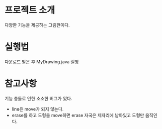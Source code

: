 # 프로젝트 소개
다양한 기능을 제공하는 그림판이다. 

# 실행법
다운로드 받은 후 MyDrawing.java 실행

  
# 참고사항
기능 충돌로 인한 소소한 버그가 있다.
- line은 move가 되지 않는다.
- erase를 하고 도형을 move하면 erase 자국은 제자리에 남아있고 도형만 움직인다. 

